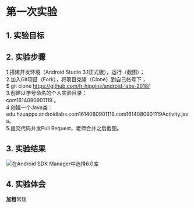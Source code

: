 # 第一次实验 

## 1. 实验目标

## 2. 实验步骤
  
1.搭建开发环境（Android Studio 3.1正式版），运行（截图）；  
2.加入Git项目（Fork），将项目克隆（Clone）到自己帐号下；  
$ git clone https://github.com/h-higgins/android-labs-2018/  
3.创建以学号命名的个人实验目录：  
com1614080901119 。  
4.创建一个Java类：edu.hzuapps.androidlabs.com1614080901119.com1614080901119Activity.java。  
5.提交代码并发Pull Request，老师合并之后截图。  
  
## 3. 实验结果
  
  ![在Android SDK Manager中选择6.0库](https://github.com/h-higgins/android-labs-2018/blob/master/com1614080901119/jietu.png "配置教育网下载代理")

## 4. 实验体会

**加粗**常规
